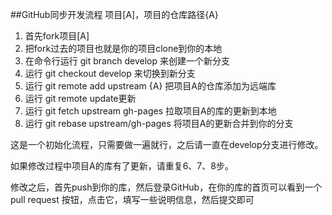 ##GitHub同步开发流程
项目[A]，项目的仓库路径{A}
1. 首先fork项目[A]
2. 把fork过去的项目也就是你的项目clone到你的本地
3. 在命令行运行 git branch develop 来创建一个新分支
4. 运行 git checkout develop 来切换到新分支
5. 运行 git remote add upstream {A} 把项目A的仓库添加为远端库
6. 运行 git remote update更新
7. 运行 git fetch upstream gh-pages 拉取项目A的库的更新到本地
8. 运行 git rebase upstream/gh-pages 将项目A的更新合并到你的分支

这是一个初始化流程，只需要做一遍就行，之后请一直在develop分支进行修改。

如果修改过程中项目A的库有了更新，请重复6、7、8步。

修改之后，首先push到你的库，然后登录GitHub，在你的库的首页可以看到一个 pull request 按钮，点击它，填写一些说明信息，然后提交即可